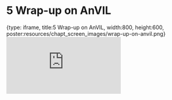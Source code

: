 # 5 Wrap-up on AnVIL
 
{type: iframe, title:5 Wrap-up on AnVIL, width:800, height:600, poster:resources/chapt_screen_images/wrap-up-on-anvil.png}
![](https://jhudatascience.org/GDSCN_Book_swirl/wrap-up-on-anvil.html)
 

 
